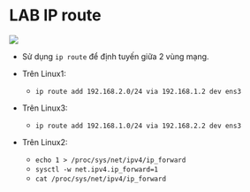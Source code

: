 # LAB IP route

![](https://i.ibb.co/GcGJ9BD/Screenshot-from-2020-09-26-09-54-33.png)

- Sử dụng `ip route` để định tuyến giữa 2 vùng mạng.

- Trên Linux1:
  + `ip route add 192.168.2.0/24 via 192.168.1.2 dev ens3`
  
- Trên Linux3: 
  + `ip route add 192.168.1.0/24 via 192.168.2.2 dev ens3`

- Trên Linux2: 
  + `echo 1 > /proc/sys/net/ipv4/ip_forward`
  + `sysctl -w net.ipv4.ip_forward=1`
  + `cat /proc/sys/net/ipv4/ip_forward`
